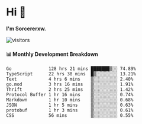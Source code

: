 # Hi 👋

**I'm Sorcererxw.**
 
![visitors](https://visitor-badge.glitch.me/badge?page_id=sorcererxw.sorcererx)

#### 📊 Monthly Development Breakdown

<!--START_SECTION:waka-->
```text
Go              128 hrs 21 mins ███████▒░░ 74.89%
TypeScript      22 hrs 38 mins  █▒░░░░░░░░ 13.21%
Text            4 hrs 6 mins    ▒░░░░░░░░░ 2.40%
go.mod          3 hrs 16 mins   ▒░░░░░░░░░ 1.91%
Thrift          2 hrs 25 mins   ▒░░░░░░░░░ 1.42%
Protocol Buffer 1 hr 16 mins    ▒░░░░░░░░░ 0.74%
Markdown        1 hr 10 mins    ▒░░░░░░░░░ 0.68%
JSON            1 hr 5 mins     ▒░░░░░░░░░ 0.63%
protobuf        1 hr 3 mins     ▒░░░░░░░░░ 0.61%
CSS             56 mins         ▒░░░░░░░░░ 0.55%
```
<!--END_SECTION:waka-->
